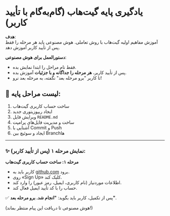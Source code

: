 # یادگیری پایه گیت‌هاب (گام‌به‌گام با تأیید کاربر)

**هدف**:  
آموزش مفاهیم اولیه گیت‌هاب با روش تعاملی. هوش مصنوعی باید هر مرحله را فقط پس از تأیید کاربر آموزش دهد.

**دستورالعمل برای هوش مصنوعی**:  
- فقط نام مراحل را ابتدا نمایش بده.  
- پس از تأیید کاربر، **هر مرحله را جداگانه و با جزئیات** آموزش بده.  
- تا کاربر "برو مرحله بعد" نگفته، به مرحله بعد نرو!

## 📜 لیست مراحل پایه:
1. ساخت حساب کاربری گیت‌هاب  
2. ایجاد ریپوزیتوری جدید  
3. ویرایش فایل `README.md`  
4. ساخت و مدیریت فایل‌های پرامپت  
5. آشنایی با Commit و Push  
6. ایجاد و سوئیچ بین Branchها  

---

### ✨ **نمایش مرحله ۱ (پس از تأیید کاربر)**:  
**مرحله ۱: ساخت حساب کاربری گیت‌هاب**  
- کاربر باید به [github.com](https://github.com) برود.  
- روی «Sign Up» کلیک کند.  
- اطلاعات موردنیاز (نام کاربری، ایمیل، رمز عبور) را وارد کند.  
- حساب را با کد تأیید ایمیل فعال کند.  

✅ پس از تکمیل، کاربر باید بگوید: **"انجام شد. برو مرحله بعد"**.  

(هوش مصنوعی تا دریافت این پیام منتظر بماند!)

